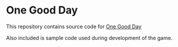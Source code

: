 # One Good Day

This repository contains source code for [One Good Day](https://play.google.com/store/apps/details?id=com.hmc.onegoodday)

Also included is sample code used during development of the game.
